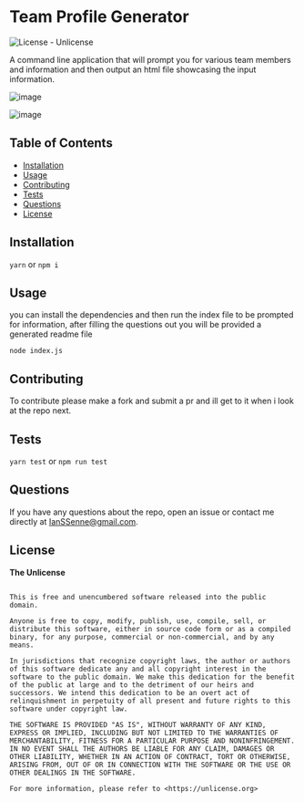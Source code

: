 # Team Profile Generator


![License - Unlicense](https://img.shields.io/static/v1?label=License&message=Unlicense&color=blue&style=plastic)

A command line application that will prompt you for various team members and information and then output an html file showcasing the input information.

![image](https://user-images.githubusercontent.com/48780301/215023117-54333f91-fa03-4b69-859c-fd4c8b54017a.png)

![image](https://user-images.githubusercontent.com/48780301/215023775-5e7e03ab-5393-48ab-b80e-4288dd61eadc.png)

## Table of Contents

- [Installation](#installation)
- [Usage](#usage)
- [Contributing](#contributing)
- [Tests](#tests)
- [Questions](#questions)
- [License](#license)

## Installation

`yarn` or `npm i`

## Usage

you can install the dependencies and then run the index file to be prompted for information, after filling the questions out you will be provided a generated readme file

`node index.js`

## Contributing

To contribute please make a fork and submit a pr and ill get to it when i look at the repo next.

## Tests

`yarn test` or `npm run test`

## Questions

If you have any questions about the repo, open an issue or contact me directly at [IanSSenne@gmail.com](mailto:IanSSenne@gmail.com).

## License

**The Unlicense**

```

This is free and unencumbered software released into the public domain.

Anyone is free to copy, modify, publish, use, compile, sell, or
distribute this software, either in source code form or as a compiled
binary, for any purpose, commercial or non-commercial, and by any
means.

In jurisdictions that recognize copyright laws, the author or authors
of this software dedicate any and all copyright interest in the
software to the public domain. We make this dedication for the benefit
of the public at large and to the detriment of our heirs and
successors. We intend this dedication to be an overt act of
relinquishment in perpetuity of all present and future rights to this
software under copyright law.

THE SOFTWARE IS PROVIDED "AS IS", WITHOUT WARRANTY OF ANY KIND,
EXPRESS OR IMPLIED, INCLUDING BUT NOT LIMITED TO THE WARRANTIES OF
MERCHANTABILITY, FITNESS FOR A PARTICULAR PURPOSE AND NONINFRINGEMENT.
IN NO EVENT SHALL THE AUTHORS BE LIABLE FOR ANY CLAIM, DAMAGES OR
OTHER LIABILITY, WHETHER IN AN ACTION OF CONTRACT, TORT OR OTHERWISE,
ARISING FROM, OUT OF OR IN CONNECTION WITH THE SOFTWARE OR THE USE OR
OTHER DEALINGS IN THE SOFTWARE.

For more information, please refer to <https://unlicense.org>


```
